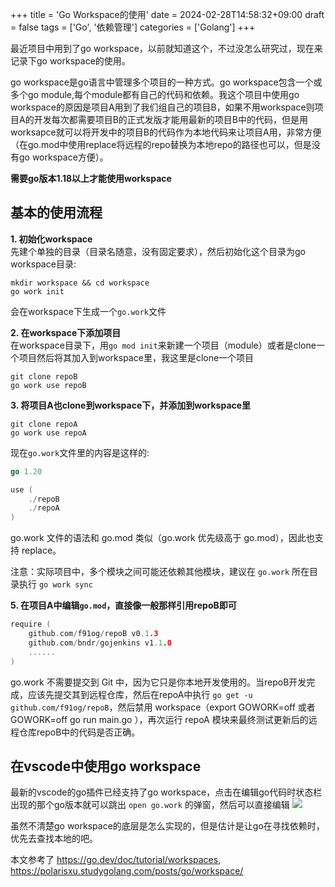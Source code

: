 +++
title = 'Go Workspace的使用'
date = 2024-02-28T14:58:32+09:00
draft = false
tags = ['Go', '依赖管理']
categories = ['Golang']
+++

最近项目中用到了go workspace，以前就知道这个，不过没怎么研究过，现在来记录下go workspace的使用。
<!--more-->

go workspace是go语言中管理多个项目的一种方式。go workspace包含一个或多个go module,每个module都有自己的代码和依赖。我这个项目中使用go workspace的原因是项目A用到了我们组自己的项目B，如果不用workspace则项目A的开发每次都需要项目B的正式发版才能用最新的项目B中的代码，但是用worksapce就可以将开发中的项目B的代码作为本地代码来让项目A用，非常方便（在go.mod中使用replace将远程的repo替换为本地repo的路径也可以，但是没有go workspace方便）。

**需要go版本1.18以上才能使用workspace**

## 基本的使用流程
**1. 初始化workspace**  
先建个单独的目录（目录名随意，没有固定要求），然后初始化这个目录为go workspace目录: 
```shell
mkdir workspace && cd workspace
go work init
```
会在workspace下生成一个`go.work`文件

**2. 在workspace下添加项目**  
在workspace目录下，用`go mod init`来新建一个项目（module）或者是clone一个项目然后将其加入到workspace里，我这里是clone一个项目
```shell
git clone repoB
go work use repoB
```

**3. 将项目A也clone到workspace下，并添加到workspace里**  
```shell
git clone repoA
go work use repoA
```
现在`go.work`文件里的内容是这样的:  
```go
go 1.20

use (
	./repoB
	./repoA
)
```
go.work 文件的语法和 go.mod 类似（go.work 优先级高于 go.mod），因此也支持 replace。

注意：实际项目中，多个模块之间可能还依赖其他模块，建议在 `go.work` 所在目录执行 `go work sync`

**5. 在项目A中编辑`go.mod`，直接像一般那样引用repoB即可**
```go
require (
	github.com/f91og/repoB v0.1.3
	github.com/bndr/gojenkins v1.1.0
    ......
)
```
go.work 不需要提交到 Git 中，因为它只是你本地开发使用的。当repoB开发完成，应该先提交其到远程仓库，然后在repoA中执行 `go get -u github.com/f91og/repoB`，然后禁用 workspace（export GOWORK=off 或者 GOWORK=off go run main.go ），再次运行 repoA 模块来最终测试更新后的远程仓库repoB中的代码是否正确。

## 在vscode中使用go workspace
最新的vscode的go插件已经支持了go workspace，点击在编辑go代码时状态栏出现的那个go版本就可以跳出 `open go.work` 的弹窗，然后可以直接编辑
![](/images/image.png)


虽然不清楚go workspace的底层是怎么实现的，但是估计是让go在寻找依赖时，优先去查找本地的吧。


本文参考了 https://go.dev/doc/tutorial/workspaces, https://polarisxu.studygolang.com/posts/go/workspace/


